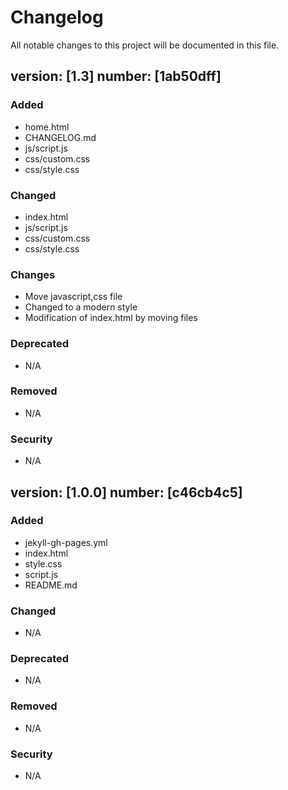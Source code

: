 # Changelog

All notable changes to this project will be documented in this file.
## version: [1.3] number: [1ab50dff]
### Added
- home.html
- CHANGELOG.md
- js/script.js
- css/custom.css
- css/style.css
  
### Changed
- index.html
- js/script.js
- css/custom.css
- css/style.css

### Changes
- Move javascript,css file
- Changed to a modern style 
- Modification of index.html by moving files

### Deprecated
- N/A

### Removed
- N/A

### Security
- N/A

## version: [1.0.0] number: [c46cb4c5]
### Added
- jekyll-gh-pages.yml
- index.html
- style.css
- script.js
- README.md

### Changed
- N/A

### Deprecated
- N/A

### Removed
- N/A

### Security
- N/A
